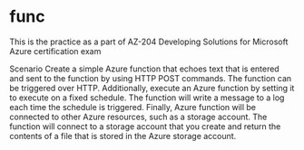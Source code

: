 # func

This is the practice as a part of AZ-204 Developing Solutions for Microsoft Azure certification exam

Scenario
Create a simple Azure function that echoes text that is entered and sent to the function by using HTTP POST commands. The function can be triggered over HTTP.
Additionally, execute an Azure function by setting it to execute on a fixed schedule. The function will write a message to a log each time the schedule is triggered.
Finally, Azure function will be connected to other Azure resources, such as a storage account. The function will connect to a storage account that you create and return the contents of a file that is stored in the Azure storage account.
